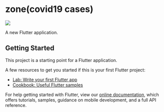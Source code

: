 # zone(covid19 cases)

<img src="https://user-images.githubusercontent.com/47691119/89185596-1d454880-d5b8-11ea-8a80-4778ffc45010.jpg">

A new Flutter application.

## Getting Started

This project is a starting point for a Flutter application.

A few resources to get you started if this is your first Flutter project:

- [Lab: Write your first Flutter app](https://flutter.dev/docs/get-started/codelab)
- [Cookbook: Useful Flutter samples](https://flutter.dev/docs/cookbook)

For help getting started with Flutter, view our
[online documentation](https://flutter.dev/docs), which offers tutorials,
samples, guidance on mobile development, and a full API reference.
